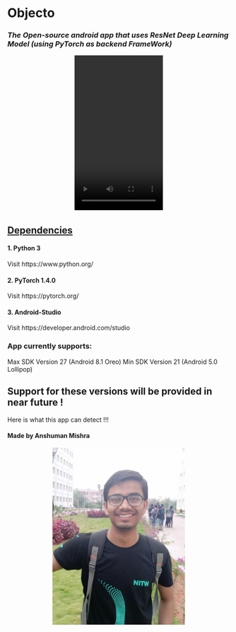 # Objecto


<h3><I>The Open-source android app that uses ResNet Deep Learning Model (using PyTorch as backend FrameWork)</I></h3>

<div>
<center>
<video width="200" height="350" src="images/objecto.mp4" type="video/mp4" controls>
</video>
</center>
</div>

  <h2><U><B>Dependencies</B></U></h2>
<h4>1. Python 3 </h4>
    Visit https://www.python.org/
<h4>2. PyTorch 1.4.0</h4>  
    Visit https://pytorch.org/
<h4>3. Android-Studio</h4>
    Visit https://developer.android.com/studio


<h3>App currently supports:</h3> 
    Max SDK Version 27 (Android 8.1 Oreo)
    Min SDK Version 21 (Android 5.0 Lollipop)
    
<h2>Support for these versions will be provided in near future !</h2>


    
Here is what this app can detect !!!

<h4>Made by <B>Anshuman Mishra</B></h4>
<div>
<center><img src="images/own.jpeg" style="width:300px;height:400px;"></center>
</div>



